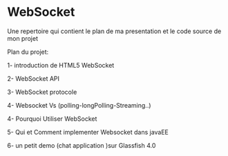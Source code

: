 # WebSocket
Une repertoire qui contient le plan de ma presentation et le code source de mon projet

Plan du projet:

1- introduction de HTML5 WebSocket 

2- WebSocket API

3- WebSocket protocole

4- Websocket Vs (polling-longPolling-Streaming..)

4- Pourquoi Utiliser WebSocket

5- Qui et Comment implementer Websocket dans javaEE

6- un petit demo (chat application )sur Glassfish 4.0
